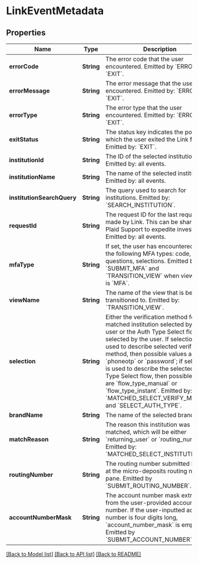 # LinkEventMetadata

## Properties
Name | Type | Description | Notes
------------ | ------------- | ------------- | -------------
**errorCode** | **String** | The error code that the user encountered. Emitted by &#x60;ERROR&#x60;, &#x60;EXIT&#x60;. | [optional] 
**errorMessage** | **String** | The error message that the user encountered. Emitted by: &#x60;ERROR&#x60;, &#x60;EXIT&#x60;. | [optional] 
**errorType** | **String** | The error type that the user encountered. Emitted by: &#x60;ERROR&#x60;, &#x60;EXIT&#x60;. | [optional] 
**exitStatus** | **String** | The status key indicates the point at which the user exited the Link flow. Emitted by: &#x60;EXIT&#x60;. | [optional] 
**institutionId** | **String** | The ID of the selected institution. Emitted by: all events. | [optional] 
**institutionName** | **String** | The name of the selected institution. Emitted by: all events. | [optional] 
**institutionSearchQuery** | **String** | The query used to search for institutions. Emitted by: &#x60;SEARCH_INSTITUTION&#x60;. | [optional] 
**requestId** | **String** | The request ID for the last request made by Link. This can be shared with Plaid Support to expedite investigation. Emitted by: all events. | 
**mfaType** | **String** | If set, the user has encountered one of the following MFA types: code, device, questions, selections. Emitted by: &#x60;SUBMIT_MFA&#x60; and &#x60;TRANSITION_VIEW&#x60; when view_name is &#x60;MFA&#x60;. | [optional] 
**viewName** | **String** | The name of the view that is being transitioned to. Emitted by: &#x60;TRANSITION_VIEW&#x60;. | [optional] 
**selection** | **String** | Either the verification method for a matched institution selected by the user or the Auth Type Select flow type selected by the user. If selection is used to describe selected verification method, then possible values are &#x60;phoneotp&#x60; or &#x60;password&#x60;;  if selection is used to describe the selected Auth Type Select flow, then possible values are &#x60;flow_type_manual&#x60; or &#x60;flow_type_instant&#x60;. Emitted by: &#x60;MATCHED_SELECT_VERIFY_METHOD&#x60; and &#x60;SELECT_AUTH_TYPE&#x60;. | [optional] 
**brandName** | **String** | The name of the selected brand. | [optional] 
**matchReason** | **String** | The reason this institution was matched, which will be either &#x60;returning_user&#x60; or &#x60;routing_number&#x60;. Emitted by: &#x60;MATCHED_SELECT_INSTITUTION&#x60;. | [optional] 
**routingNumber** | **String** | The routing number submitted by user at the micro-deposits routing number pane. Emitted by &#x60;SUBMIT_ROUTING_NUMBER&#x60;. | [optional] 
**accountNumberMask** | **String** | The account number mask extracted from the user-provided account number. If the user-inputted account number is four digits long, &#x60;account_number_mask&#x60; is empty. Emitted by &#x60;SUBMIT_ACCOUNT_NUMBER&#x60;. | [optional] 

[[Back to Model list]](../README.md#documentation-for-models) [[Back to API list]](../README.md#documentation-for-api-endpoints) [[Back to README]](../README.md)


